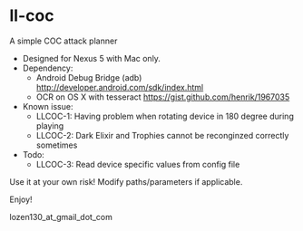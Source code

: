ll-coc
======

A simple COC attack planner

- Designed for Nexus 5 with Mac only.
- Dependency: 
  * Android Debug Bridge (adb) http://developer.android.com/sdk/index.html
  * OCR on OS X with tesseract https://gist.github.com/henrik/1967035
- Known issue:
  * LLCOC-1: Having problem when rotating device in 180 degree during playing
  * LLCOC-2: Dark Elixir and Trophies cannot be reconginzed correctly sometimes
- Todo:
  * LLCOC-3: Read device specific values from config file


Use it at your own risk! Modify paths/parameters if applicable.

Enjoy!

lozen130_at_gmail_dot_com

